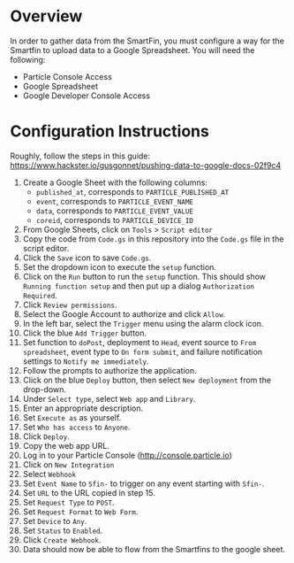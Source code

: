 # Overview
In order to gather data from the SmartFin, you must configure a way for the
Smartfin to upload data to a Google Spreadsheet.  You will need the following:
- Particle Console Access
- Google Spreadsheet
- Google Developer Console Access

# Configuration Instructions

Roughly, follow the steps in this guide: https://www.hackster.io/gusgonnet/pushing-data-to-google-docs-02f9c4

1.  Create a Google Sheet with the following columns:
    - `published_at`, corresponds to `PARTICLE_PUBLISHED_AT`
    - `event`, corresponds to `PARTICLE_EVENT_NAME`
    - `data`, corresponds to `PARTICLE_EVENT_VALUE`
    - `coreid`, corresponds to `PARTICLE_DEVICE_ID`
2.  From Google Sheets, click on `Tools` > `Script editor`
3.  Copy the code from `Code.gs` in this repository into the `Code.gs` file in the
    script editor.
4.  Click the `Save` icon to save `Code.gs`.
5.  Set the dropdown icon to execute the `setup` function.
6.  Click on the `Run` button to run the `setup` function.  This should show 
    `Running function setup` and then put up a dialog `Authorization Required`.
7.  Click `Review permissions`.
8.  Select the Google Account to authorize and click `Allow`.
9.  In the left bar, select the `Trigger` menu using the alarm clock icon.
10. Click the blue `Add Trigger` button.
11. Set function to `doPost`, deployment to `Head`, event source to `From spreadsheet`, event type to `On form submit`, and failure notification settings to `Notify me immediately`.
12. Follow the prompts to authorize the application.
13. Click on the blue `Deploy` button, then select `New deployment` from the 
    drop-down.
14. Under `Select type`, select `Web app` and `Library`.
15. Enter an appropriate description.
16. Set `Execute as` as yourself.
17. Set `Who has access` to `Anyone`.
18. Click `Deploy`.
19. Copy the web app URL.
20. Log in to your Particle Console (http://console.particle.io)
21. Click on `New Integration`
22. Select `Webhook`
23. Set `Event Name` to `Sfin-` to trigger on any event starting with `Sfin-`.
24. Set `URL` to the URL copied in step 15.
25. Set `Request Type` to `POST`.
26. Set `Request Format` to `Web Form`.
27. Set `Device` to `Any`.
28. Set `Status` to `Enabled`.
29. Click `Create Webhook`.
30. Data should now be able to flow from the Smartfins to the google sheet.
